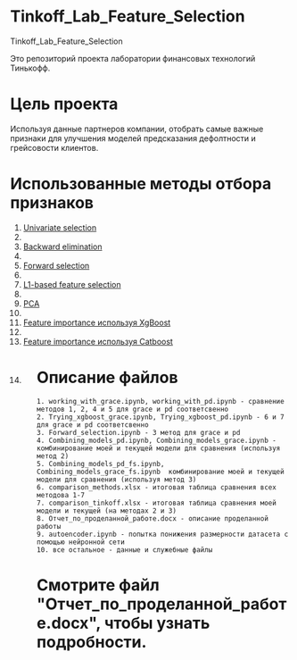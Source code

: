 ﻿# Tinkoff_Lab_Feature_Selection
 Tinkoff_Lab_Feature_Selection
 
 Это репозиторий проекта лаборатории финансовых технологий Тинькофф.
# Цель проекта
Используя данные партнеров компании, отобрать самые важные признаки для улучшения моделей предсказания дефолтности и грейсовости     клиентов.

# Использованные методы отбора признаков
<html>
    <ol>
     <li><a href="https://scikit-learn.org/stable/auto_examples/feature_selection/plot_feature_selection">Univariate selection<a/><li/>
     <li><a href="https://medium.com/@mayankshah_85820/machine-learning-feature-selection-with-backward-elimination-955894654026">Backward elimination<a/><li/> 
     <li><a href="http://rasbt.github.io/mlxtend/user_guide/feature_selection/SequentialFeatureSelector/">Forward selection<a/><li/>
     <li><a href="https://scikit-learn.org/stable/modules/generated/sklearn.linear_model.Lasso.html#sklearn.linear_model.Lasso">L1-based feature selection<a/><li/>
     <li><a href="https://scikit-learn.org/stable/modules/generated/sklearn.decomposition.PCA.html">PCA<a/><li/>
     <li><a href="https://machinelearningmastery.com/feature-importance-and-feature-selection-with-xgboost-in-python/">Feature importance используя XgBoost<a/><li/>
     <li><a href="https://catboost.ai/docs/concepts/fstr.html">Feature importance используя Catboost<a/><li/>
    <ol/>
<html/>
    
 # Описание файлов
    1. working_with_grace.ipynb, working_with_pd.ipynb - сравнение методов 1, 2, 4 и 5 для grace и pd соответсвенно
    2. Trying_xgboost_grace.ipynb, Trying_xgboost_pd.ipynb - 6 и 7 для grace и pd соответсвенно
    3. Forward_selection.ipynb - 3 метод для grace и pd
    4. Combining_models_pd.ipynb, Combining_models_grace.ipynb - комбинирование моей и текущей модели для сравнения (используя метод 2)
    5. Combining_models_pd_fs.ipynb, Combining_models_grace_fs.ipynb  комбинирование моей и текущей модели для сравнения (используя метод 3)
    6. comparison_methods.xlsx - итоговая таблица сравнения всех методова 1-7
    7. comparison_tinkoff.xlsx - итоговая таблица сравнения моей модели и текущей (на методах 2 и 3)
    8. Отчет_по_проделанной_работе.docx - описание проделанной работы
    9. autoencoder.ipynb - попытка понижения размерности датасета с помощью нейронной сети
    10. все остальное - данные и служебные файлы

 # Смотрите файл "Отчет_по_проделанной_работе.docx", чтобы узнать подробности.
